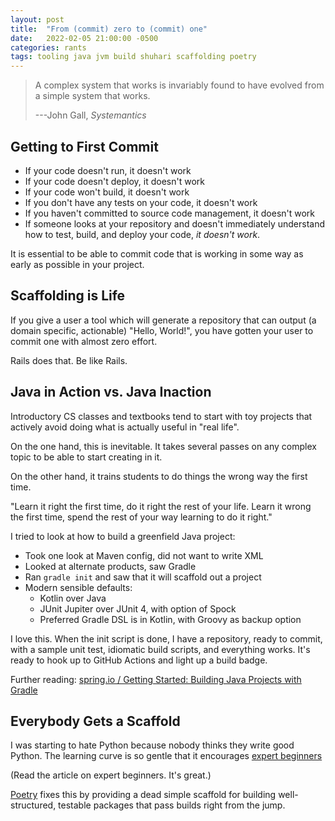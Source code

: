 ```yaml
---
layout: post
title:  "From (commit) zero to (commit) one"
date:   2022-02-05 21:00:00 -0500
categories: rants
tags: tooling java jvm build shuhari scaffolding poetry
---
```


> A complex system that works is invariably found to have evolved from a
> simple system that works.
>
> ---John Gall, _Systemantics_

## Getting to First Commit

- If your code doesn't run, it doesn't work
- If your code doesn't deploy, it doesn't work
- If your code won't build, it doesn't work
- If you don't have any tests on your code, it doesn't work
- If you haven't committed to source code management, it doesn't work
- If someone looks at your repository and doesn't immediately understand how
  to test, build, and deploy your code, _it doesn't work_.

It is essential to be able to commit code that is working in some way as early
as possible in your project.

## Scaffolding is Life

If you give a user a tool which will generate a repository that can output
(a domain specific, actionable) "Hello, World!", you have gotten your user
to commit one with almost zero effort.

Rails does that. Be like Rails.

## Java in Action vs. Java Inaction

Introductory CS classes and textbooks tend to start with toy projects that
actively avoid doing what is actually useful in "real life".

On the one hand, this is inevitable. It takes several passes on any complex
topic to be able to start creating in it.

On the other hand, it trains students to do things the wrong way the first
time.

"Learn it right the first time, do it right the rest of your life. Learn it
wrong the first time, spend the rest of your way learning to do it right."

I tried to look at how to build a greenfield Java project:

- Took one look at Maven config, did not want to write XML
- Looked at alternate products, saw Gradle
- Ran `gradle init` and saw that it will scaffold out a project
- Modern sensible defaults:
  - Kotlin over Java
  - JUnit Jupiter over JUnit 4, with option of Spock
  - Preferred Gradle DSL is in Kotlin, with Groovy as backup option

I love this. When the init script is done, I have a repository, ready to
commit, with a sample unit test, idiomatic build scripts, and everything
works. It's ready to hook up to GitHub Actions and light up a build badge.

Further reading:
[spring.io / Getting Started: Building Java Projects with Gradle](https://github.com/xwhelan/xwhelan.github.io/settings/hooks/341781725/deliveries)

## Everybody Gets a Scaffold

I was starting to hate Python because nobody thinks they write good Python.
The learning curve is so gentle that it encourages [expert beginners](https://daedtech.com/how-developers-stop-learning-rise-of-the-expert-beginner/)

(Read the article on expert beginners. It's great.)

[Poetry](https://python-poetry.org) fixes this by providing a dead simple
scaffold for building well-structured, testable packages that pass builds
right from the jump.
